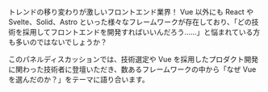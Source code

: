 トレンドの移り変わりが激しいフロントエンド業界！ Vue 以外にも React や Svelte、Solid、Astro といった様々なフレームワークが存在しており、「どの技術を採用してフロントエンドを開発すればいいんだろう……」と悩まれている方も多いのではないでしょうか？

このパネルディスカッションでは、技術選定や Vue を採用したプロダクト開発に関わった技術者に登壇いただき、数あるフレームワークの中から「なぜ Vue を選んだのか？」をテーマに語り合います。
